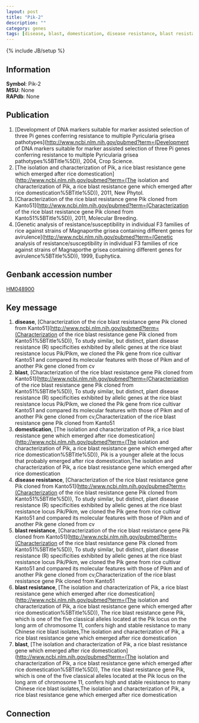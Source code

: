 ```yaml
---
layout: post
title: "Pik-2"
description: ""
category: genes
tags: [disease, blast, domestication, disease resistance, blast resistance]
---
```

{% include JB/setup %}

## Information
__Symbol__: Pik-2  
__MSU__: None  
__RAPdb__: None  

## Publication
1. [Development of DNA markers suitable for marker assisted selection of three Pi genes conferring resistance to multiple Pyricularia grisea pathotypes](http://www.ncbi.nlm.nih.gov/pubmed?term=(Development of DNA markers suitable for marker assisted selection of three Pi genes conferring resistance to multiple Pyricularia grisea pathotypes%5BTitle%5D)), 2004, Crop Science.
2. [The isolation and characterization of Pik, a rice blast resistance gene which emerged after rice domestication](http://www.ncbi.nlm.nih.gov/pubmed?term=(The isolation and characterization of Pik, a rice blast resistance gene which emerged after rice domestication%5BTitle%5D)), 2011, New Phytol.
3. [Characterization of the rice blast resistance gene Pik cloned from Kanto51](http://www.ncbi.nlm.nih.gov/pubmed?term=(Characterization of the rice blast resistance gene Pik cloned from Kanto51%5BTitle%5D)), 2011, Molecular Breeding.
4. [Genetic analysis of resistance/susceptibility in individual F3 families of rice against strains of Magnaporthe grisea containing different genes for avirulence](http://www.ncbi.nlm.nih.gov/pubmed?term=(Genetic analysis of resistance/susceptibility in individual F3 families of rice against strains of Magnaporthe grisea containing different genes for avirulence%5BTitle%5D)), 1999, Euphytica.

## Genbank accession number
[HM048900](http://www.ncbi.nlm.nih.gov/nuccore/HM048900)

## Key message
1. __disease__, [Characterization of the rice blast resistance gene Pik cloned from Kanto51](http://www.ncbi.nlm.nih.gov/pubmed?term=(Characterization of the rice blast resistance gene Pik cloned from Kanto51%5BTitle%5D)), To study similar, but distinct, plant disease resistance (R) specificities exhibited by allelic genes at the rice blast resistance locus Pik/Pikm, we cloned the Pik gene from rice cultivar Kanto51 and compared its molecular features with those of Pikm and of another Pik gene cloned from cv
2. __blast__, [Characterization of the rice blast resistance gene Pik cloned from Kanto51](http://www.ncbi.nlm.nih.gov/pubmed?term=(Characterization of the rice blast resistance gene Pik cloned from Kanto51%5BTitle%5D)), To study similar, but distinct, plant disease resistance (R) specificities exhibited by allelic genes at the rice blast resistance locus Pik/Pikm, we cloned the Pik gene from rice cultivar Kanto51 and compared its molecular features with those of Pikm and of another Pik gene cloned from cv,Characterization of the rice blast resistance gene Pik cloned from Kanto51
3. __domestication__, [The isolation and characterization of Pik, a rice blast resistance gene which emerged after rice domestication](http://www.ncbi.nlm.nih.gov/pubmed?term=(The isolation and characterization of Pik, a rice blast resistance gene which emerged after rice domestication%5BTitle%5D)),  Pik is a younger allele at the locus that probably emerged after rice domestication,The isolation and characterization of Pik, a rice blast resistance gene which emerged after rice domestication
4. __disease resistance__, [Characterization of the rice blast resistance gene Pik cloned from Kanto51](http://www.ncbi.nlm.nih.gov/pubmed?term=(Characterization of the rice blast resistance gene Pik cloned from Kanto51%5BTitle%5D)), To study similar, but distinct, plant disease resistance (R) specificities exhibited by allelic genes at the rice blast resistance locus Pik/Pikm, we cloned the Pik gene from rice cultivar Kanto51 and compared its molecular features with those of Pikm and of another Pik gene cloned from cv
5. __blast resistance__, [Characterization of the rice blast resistance gene Pik cloned from Kanto51](http://www.ncbi.nlm.nih.gov/pubmed?term=(Characterization of the rice blast resistance gene Pik cloned from Kanto51%5BTitle%5D)), To study similar, but distinct, plant disease resistance (R) specificities exhibited by allelic genes at the rice blast resistance locus Pik/Pikm, we cloned the Pik gene from rice cultivar Kanto51 and compared its molecular features with those of Pikm and of another Pik gene cloned from cv,Characterization of the rice blast resistance gene Pik cloned from Kanto51
6. __blast resistance__, [The isolation and characterization of Pik, a rice blast resistance gene which emerged after rice domestication](http://www.ncbi.nlm.nih.gov/pubmed?term=(The isolation and characterization of Pik, a rice blast resistance gene which emerged after rice domestication%5BTitle%5D)),  The rice blast resistance gene Pik, which is one of the five classical alleles located at the Pik locus on the long arm of chromosome 11, confers high and stable resistance to many Chinese rice blast isolates,The isolation and characterization of Pik, a rice blast resistance gene which emerged after rice domestication
7. __blast__, [The isolation and characterization of Pik, a rice blast resistance gene which emerged after rice domestication](http://www.ncbi.nlm.nih.gov/pubmed?term=(The isolation and characterization of Pik, a rice blast resistance gene which emerged after rice domestication%5BTitle%5D)),  The rice blast resistance gene Pik, which is one of the five classical alleles located at the Pik locus on the long arm of chromosome 11, confers high and stable resistance to many Chinese rice blast isolates,The isolation and characterization of Pik, a rice blast resistance gene which emerged after rice domestication

## Connection


